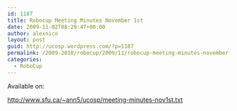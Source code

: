 ```yaml
---
id: 1187
title: Robocup Meeting Minutes November 1st
date: 2009-11-02T08:29:47+00:00
author: alexnico
layout: post
guid: http://ucosp.wordpress.com/?p=1187
permalink: /2009-2010/robocup/2009/11/robocup-meeting-minutes-november-1st/
categories:
  - RoboCup
---
```

Available on:

http://www.sfu.ca/~ann5/ucosp/meeting-minutes-nov1st.txt
